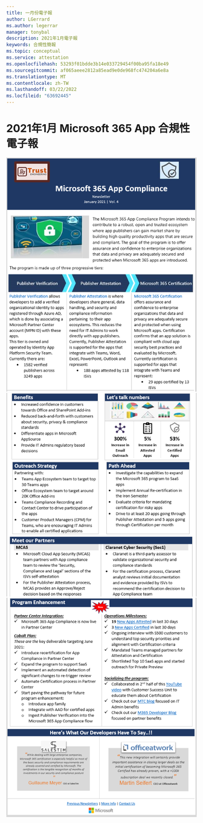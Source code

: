 ```yaml
---
title: 一月份電子報
author: LGerrard
ms.author: legerrar
manager: tonybal
description: 2021年1月電子報
keywords: 合規性簡報
ms.topic: conceptual
ms.service: attestation
ms.openlocfilehash: 53293f01bdde3b14e033729454f00ba95fa18e49
ms.sourcegitcommit: af065aeee2812a85ead9e0de968fc474204a6e8a
ms.translationtype: MT
ms.contentlocale: zh-TW
ms.lasthandoff: 03/22/2022
ms.locfileid: "63692445"
---
```

# <a name="january-2021-microsoft-365-app-compliance-newsletter"></a>2021年1月 Microsoft 365 App 合規性電子報

![Alt text ](../media/Jan1.PNG)
 ![ alt text ](../media/Jan2.PNG)
 ![ alt 文字](../media/Jan3.PNG)
